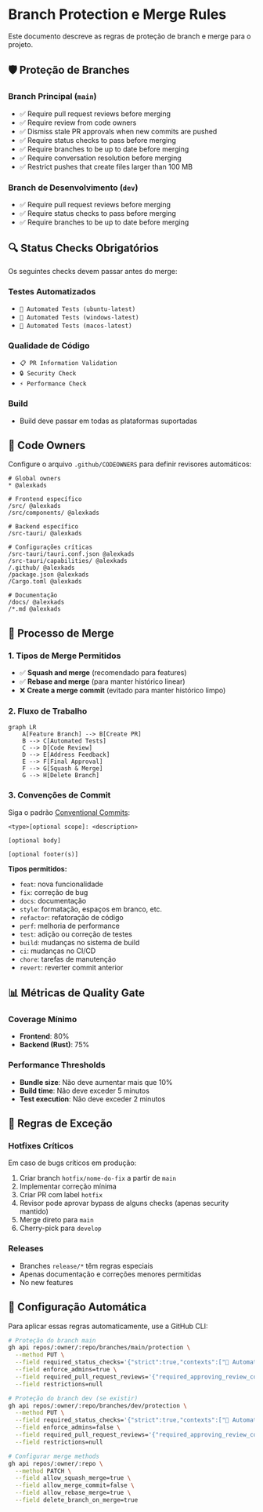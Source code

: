 # Branch Protection e Merge Rules

Este documento descreve as regras de proteção de branch e merge para o projeto.

## 🛡️ Proteção de Branches

### Branch Principal (`main`)
- ✅ Require pull request reviews before merging
- ✅ Require review from code owners
- ✅ Dismiss stale PR approvals when new commits are pushed
- ✅ Require status checks to pass before merging
- ✅ Require branches to be up to date before merging
- ✅ Require conversation resolution before merging
- ✅ Restrict pushes that create files larger than 100 MB

### Branch de Desenvolvimento (`dev`)
- ✅ Require pull request reviews before merging
- ✅ Require status checks to pass before merging
- ✅ Require branches to be up to date before merging

## 🔍 Status Checks Obrigatórios

Os seguintes checks devem passar antes do merge:

### Testes Automatizados
- `🧪 Automated Tests (ubuntu-latest)`
- `🧪 Automated Tests (windows-latest)`
- `🧪 Automated Tests (macos-latest)`

### Qualidade de Código
- `📋 PR Information Validation`
- `🔒 Security Check`
- `⚡ Performance Check`

### Build
- Build deve passar em todas as plataformas suportadas

## 👥 Code Owners

Configure o arquivo `.github/CODEOWNERS` para definir revisores automáticos:

```
# Global owners
* @alexkads

# Frontend específico
/src/ @alexkads
/src/components/ @alexkads

# Backend específico  
/src-tauri/ @alexkads

# Configurações críticas
/src-tauri/tauri.conf.json @alexkads
/src-tauri/capabilities/ @alexkads
/.github/ @alexkads
/package.json @alexkads
/Cargo.toml @alexkads

# Documentação
/docs/ @alexkads
/*.md @alexkads
```

## 🔄 Processo de Merge

### 1. Tipos de Merge Permitidos
- ✅ **Squash and merge** (recomendado para features)
- ✅ **Rebase and merge** (para manter histórico linear)
- ❌ **Create a merge commit** (evitado para manter histórico limpo)

### 2. Fluxo de Trabalho

```mermaid
graph LR
    A[Feature Branch] --> B[Create PR]
    B --> C[Automated Tests]
    C --> D[Code Review]
    D --> E[Address Feedback]
    E --> F[Final Approval]
    F --> G[Squash & Merge]
    G --> H[Delete Branch]
```

### 3. Convenções de Commit

Siga o padrão [Conventional Commits](https://www.conventionalcommits.org/):

```
<type>[optional scope]: <description>

[optional body]

[optional footer(s)]
```

**Tipos permitidos:**
- `feat`: nova funcionalidade
- `fix`: correção de bug
- `docs`: documentação
- `style`: formatação, espaços em branco, etc.
- `refactor`: refatoração de código
- `perf`: melhoria de performance
- `test`: adição ou correção de testes
- `build`: mudanças no sistema de build
- `ci`: mudanças no CI/CD
- `chore`: tarefas de manutenção
- `revert`: reverter commit anterior

## 📊 Métricas de Quality Gate

### Coverage Mínimo
- **Frontend**: 80%
- **Backend (Rust)**: 75%

### Performance Thresholds
- **Bundle size**: Não deve aumentar mais que 10%
- **Build time**: Não deve exceder 5 minutos
- **Test execution**: Não deve exceder 2 minutos

## 🚨 Regras de Exceção

### Hotfixes Críticos
Em caso de bugs críticos em produção:

1. Criar branch `hotfix/nome-do-fix` a partir de `main`
2. Implementar correção mínima
3. Criar PR com label `hotfix`
4. Revisor pode aprovar bypass de alguns checks (apenas security mantido)
5. Merge direto para `main`
6. Cherry-pick para `develop`

### Releases
- Branches `release/*` têm regras especiais
- Apenas documentação e correções menores permitidas
- No new features

## 🔧 Configuração Automática

Para aplicar essas regras automaticamente, use a GitHub CLI:

```bash
# Proteção do branch main
gh api repos/:owner/:repo/branches/main/protection \
  --method PUT \
  --field required_status_checks='{"strict":true,"contexts":["🧪 Automated Tests (ubuntu-latest)","🧪 Automated Tests (windows-latest)","🧪 Automated Tests (macos-latest)","📋 PR Information Validation","🔒 Security Check"]}' \
  --field enforce_admins=true \
  --field required_pull_request_reviews='{"required_approving_review_count":1,"dismiss_stale_reviews":true,"require_code_owner_reviews":true}' \
  --field restrictions=null

# Proteção do branch dev (se existir)
gh api repos/:owner/:repo/branches/dev/protection \
  --method PUT \
  --field required_status_checks='{"strict":true,"contexts":["🧪 Automated Tests (ubuntu-latest)","📋 PR Information Validation","🔒 Security Check"]}' \
  --field enforce_admins=false \
  --field required_pull_request_reviews='{"required_approving_review_count":1,"dismiss_stale_reviews":false,"require_code_owner_reviews":false}' \
  --field restrictions=null

# Configurar merge methods
gh api repos/:owner/:repo \
  --method PATCH \
  --field allow_squash_merge=true \
  --field allow_merge_commit=false \
  --field allow_rebase_merge=true \
  --field delete_branch_on_merge=true
```
